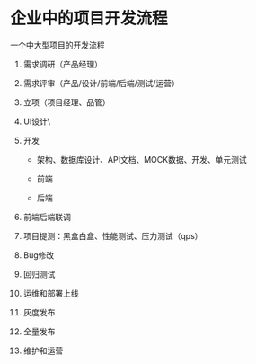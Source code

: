 # 企业中的项目开发流程

一个中大型项目的开发流程

1. 需求调研（产品经理）

2. 需求评审（产品/设计/前端/后端/测试/运营）

3. 立项（项目经理、品管）

4. UI设计\

5. 开发

   - 架构、数据库设计、API文档、MOCK数据、开发、单元测试	

   - 前端

   - 后端

6. 前端后端联调

7. 项目提测：黑盒白盒、性能测试、压力测试（qps）

8. Bug修改

9. 回归测试

10. 运维和部署上线

11. 灰度发布

12. 全量发布

13. 维护和运营